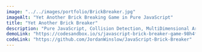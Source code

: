 ```yaml
---
image: "../../images/portfolio/BrickBreaker.jpg"
imageAlt: "Yet Another Brick Breaking Game in Pure JavaScript"
title: "Yet Another Brick Breaker"
description: "Pure JavaScript, Collision Detection, MultiDimensional Arrays, Destructuring, Callback Functions."
demoLink: "https://codesandbox.io/s/javascript-brick-breaker-game-98h4f?fontsize=14"
codeLink: "https://github.com/JordanWinslow/JavaScript-Brick-Breaker"
---
```

